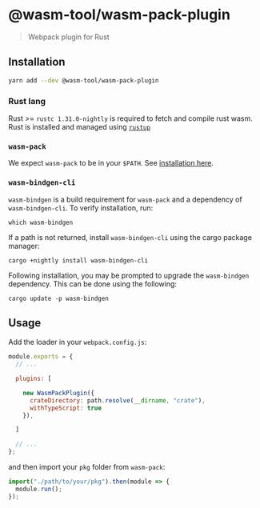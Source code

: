 # @wasm-tool/wasm-pack-plugin

> Webpack plugin for Rust

## Installation

```sh
yarn add --dev @wasm-tool/wasm-pack-plugin
```

### Rust lang

Rust >= `rustc 1.31.0-nightly` is required to fetch and compile rust wasm. Rust is installed and managed using [`rustup`](https://rustup.rs/)

### `wasm-pack`

We expect `wasm-pack` to be in your `$PATH`. See [installation here](https://github.com/rustwasm/wasm-pack/blob/master/docs/src/setup.md#installing-wasm-pack).

### `wasm-bindgen-cli`

`wasm-bindgen` is a build requirement for `wasm-pack` and a dependency of `wasm-bindgen-cli`. To verify installation, run:

```
which wasm-bindgen
```

If a path is not returned, install `wasm-bindgen-cli` using the cargo package manager:

```
cargo +nightly install wasm-bindgen-cli
```

Following installation, you may be prompted to upgrade the `wasm-bindgen` dependency. This can be done using the following:

```
cargo update -p wasm-bindgen
```

## Usage

Add the loader in your `webpack.config.js`:

```js
module.exports = {
  // ...

  plugins: [

    new WasmPackPlugin({
      crateDirectory: path.resolve(__dirname, "crate"),
      withTypeScript: true
    }),

  ]

  // ...
};
```

and then import your `pkg` folder from `wasm-pack`:

```js
import("./path/to/your/pkg").then(module => {
  module.run();
});
```
